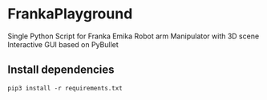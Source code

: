 # FrankaPlayground
Single Python Script for Franka Emika Robot arm Manipulator with 3D scene Interactive GUI based on PyBullet

## Install dependencies
`pip3 install -r requirements.txt`


